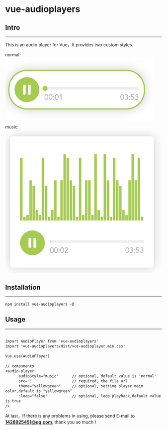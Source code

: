 # vue-audioplayers

## Intro

---

This is an audio player for Vue，It provides two custom styles.

normal: 
![image](./docImg/style-normal.jpg)                   
music: 
![image](./docImg/style-music.jpg)

## Installation

---

`npm install vue-audioplayers -D`

## Usage

---

```// main.js

import AudioPlayer from 'vue-audioplayers'
import 'vue-audioplayers/dist/vue-audioplayer.min.css'

Vue.use(AudioPlayer)

// components
<audio-player
      audioStyle="music"      // optional, default value is 'normal'
      src=""                  // required, the file url
      theme="yellowgreen"     // optional, setting player main color,default is "yellowgreen"
      :loop="false"           // optional, loop playback,default value is true
/>

```

At last，If there is any problems in using, please send E-mail to **1428925451@qq.com**, thank you so much！
